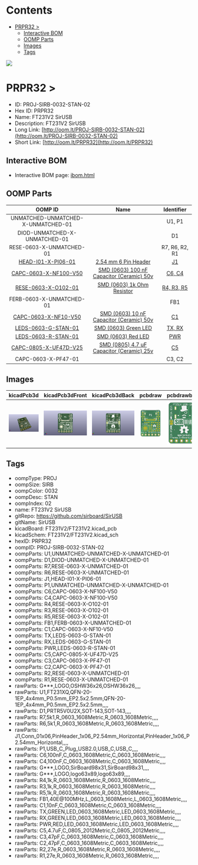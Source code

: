 



Contents
========

* [PRPR32 > ](#prpr32--)
	* [Interactive BOM](#interactive-bom)
	* [OOMP Parts](#oomp-parts)
	* [Images](#images)
	* [Tags](#tags)
  
![][im]
# PRPR32 > 

- ID: PROJ-SIRB-0032-STAN-02
- Hex ID: PRPR32
- Name: FT231V2 SirUSB
- Description: FT231V2 SirUSB
- Long Link: [http://oom.lt/PROJ-SIRB-0032-STAN-02](http://oom.lt/PROJ-SIRB-0032-STAN-02)
- Short Link: [http://oom.lt/PRPR32](http://oom.lt/PRPR32)

## Interactive BOM

- Interactive BOM page: [ibom.html](https://htmlpreview.github.io/?https://github.com/oomlout/oomlout_OOMP_projects/blob/main/PROJ-SIRB-0032-STAN-02/kicad/bom/ibom.html)

## OOMP Parts
  

|OOMP ID|Name|Identifier|
| :---: | :---: | :---: |
|UNMATCHED-UNMATCHED-X-UNMATCHED-01||U1, P1|
|DIOD-UNMATCHED-X-UNMATCHED-01||D1|
|RESE-0603-X-UNMATCHED-01||R7, R6, R2, R1|
|[HEAD-I01-X-PI06-01](https://github.com/oomlout/oomlout_OOMP_parts/tree/main/HEAD-I01-X-PI06-01/)|[2.54 mm 6 Pin Header](https://github.com/oomlout/oomlout_OOMP_parts/tree/main/HEAD-I01-X-PI06-01/)|[J1](https://github.com/oomlout/oomlout_OOMP_parts/tree/main/HEAD-I01-X-PI06-01/)|
|[CAPC-0603-X-NF100-V50](https://github.com/oomlout/oomlout_OOMP_parts/tree/main/CAPC-0603-X-NF100-V50/)|[SMD (0603) 100 nF Capacitor (Ceramic) 50v](https://github.com/oomlout/oomlout_OOMP_parts/tree/main/CAPC-0603-X-NF100-V50/)|[C6, C4](https://github.com/oomlout/oomlout_OOMP_parts/tree/main/CAPC-0603-X-NF100-V50/)|
|[RESE-0603-X-O102-01](https://github.com/oomlout/oomlout_OOMP_parts/tree/main/RESE-0603-X-O102-01/)|[SMD (0603) 1k Ohm Resistor](https://github.com/oomlout/oomlout_OOMP_parts/tree/main/RESE-0603-X-O102-01/)|[R4, R3, R5](https://github.com/oomlout/oomlout_OOMP_parts/tree/main/RESE-0603-X-O102-01/)|
|FERB-0603-X-UNMATCHED-01||FB1|
|[CAPC-0603-X-NF10-V50](https://github.com/oomlout/oomlout_OOMP_parts/tree/main/CAPC-0603-X-NF10-V50/)|[SMD (0603) 10 nF Capacitor (Ceramic) 50v](https://github.com/oomlout/oomlout_OOMP_parts/tree/main/CAPC-0603-X-NF10-V50/)|[C1](https://github.com/oomlout/oomlout_OOMP_parts/tree/main/CAPC-0603-X-NF10-V50/)|
|[LEDS-0603-G-STAN-01](https://github.com/oomlout/oomlout_OOMP_parts/tree/main/LEDS-0603-G-STAN-01/)|[SMD (0603) Green LED](https://github.com/oomlout/oomlout_OOMP_parts/tree/main/LEDS-0603-G-STAN-01/)|[TX, RX](https://github.com/oomlout/oomlout_OOMP_parts/tree/main/LEDS-0603-G-STAN-01/)|
|[LEDS-0603-R-STAN-01](https://github.com/oomlout/oomlout_OOMP_parts/tree/main/LEDS-0603-R-STAN-01/)|[SMD (0603) Red LED](https://github.com/oomlout/oomlout_OOMP_parts/tree/main/LEDS-0603-R-STAN-01/)|[PWR](https://github.com/oomlout/oomlout_OOMP_parts/tree/main/LEDS-0603-R-STAN-01/)|
|[CAPC-0805-X-UF47D-V25](https://github.com/oomlout/oomlout_OOMP_parts/tree/main/CAPC-0805-X-UF47D-V25/)|[SMD (0805) 4.7 uF Capacitor (Ceramic) 25v](https://github.com/oomlout/oomlout_OOMP_parts/tree/main/CAPC-0805-X-UF47D-V25/)|[C5](https://github.com/oomlout/oomlout_OOMP_parts/tree/main/CAPC-0805-X-UF47D-V25/)|
|CAPC-0603-X-PF47-01||C3, C2|

## Images
  
  

|kicadPcb3d|kicadPcb3dFront|kicadPcb3dBack|pcbdraw|pcbdrawback|
| :---: | :---: | :---: | :---: | :---: |
|[![kicadPcb3d](kicadPcb3d_140.png)](kicadPcb3d.png)|[![kicadPcb3dFront](kicadPcb3dFront_140.png)](kicadPcb3dFront.png)|[![kicadPcb3dBack](kicadPcb3dBack_140.png)](kicadPcb3dBack.png)|[![pcbdraw](pcbdraw_140.png)](pcbdraw.png)|[![pcbdrawback](pcbdrawBack_140.png)](pcbdrawBack.png)|

## Tags

- oompType: PROJ
- oompSize: SIRB
- oompColor: 0032
- oompDesc: STAN
- oompIndex: 02
- name: FT231V2 SirUSB
- gitRepo: https://github.com/sirboard/SirUSB
- gitName: SirUSB
- kicadBoard: FT231V2/FT231V2.kicad_pcb
- kicadSchem: FT231V2/FT231V2.kicad_sch
- hexID: PRPR32
- oompID: PROJ-SIRB-0032-STAN-02
- oompParts: U1,UNMATCHED-UNMATCHED-X-UNMATCHED-01
- oompParts: D1,DIOD-UNMATCHED-X-UNMATCHED-01
- oompParts: R7,RESE-0603-X-UNMATCHED-01
- oompParts: R6,RESE-0603-X-UNMATCHED-01
- oompParts: J1,HEAD-I01-X-PI06-01
- oompParts: P1,UNMATCHED-UNMATCHED-X-UNMATCHED-01
- oompParts: C6,CAPC-0603-X-NF100-V50
- oompParts: C4,CAPC-0603-X-NF100-V50
- oompParts: R4,RESE-0603-X-O102-01
- oompParts: R3,RESE-0603-X-O102-01
- oompParts: R5,RESE-0603-X-O102-01
- oompParts: FB1,FERB-0603-X-UNMATCHED-01
- oompParts: C1,CAPC-0603-X-NF10-V50
- oompParts: TX,LEDS-0603-G-STAN-01
- oompParts: RX,LEDS-0603-G-STAN-01
- oompParts: PWR,LEDS-0603-R-STAN-01
- oompParts: C5,CAPC-0805-X-UF47D-V25
- oompParts: C3,CAPC-0603-X-PF47-01
- oompParts: C2,CAPC-0603-X-PF47-01
- oompParts: R2,RESE-0603-X-UNMATCHED-01
- oompParts: R1,RESE-0603-X-UNMATCHED-01
- rawParts: G***,LOGO,OSHW36x26,OSHW36x26,,,,
- rawParts: U1,FT231XQ,QFN-20-1EP_4x4mm_P0.5mm_EP2.5x2.5mm,QFN-20-1EP_4x4mm_P0.5mm_EP2.5x2.5mm,,,,
- rawParts: D1,PRTR5V0U2X,SOT-143,SOT-143,,,,
- rawParts: R7,5k1,R_0603_1608Metric,R_0603_1608Metric,,,,
- rawParts: R6,5k1,R_0603_1608Metric,R_0603_1608Metric,,,,
- rawParts: J1,Conn_01x06,PinHeader_1x06_P2.54mm_Horizontal,PinHeader_1x06_P2.54mm_Horizontal,,,,
- rawParts: P1,USB_C_Plug_USB2.0,USB_C,USB_C,,,,
- rawParts: C6,100nF,C_0603_1608Metric,C_0603_1608Metric,,,,
- rawParts: C4,100nF,C_0603_1608Metric,C_0603_1608Metric,,,,
- rawParts: G***,LOGO,SirBoard98x31,SirBoard98x31,,,,
- rawParts: G***,LOGO,logo63x89,logo63x89,,,,
- rawParts: R4,1k,R_0603_1608Metric,R_0603_1608Metric,,,,
- rawParts: R3,1k,R_0603_1608Metric,R_0603_1608Metric,,,,
- rawParts: R5,1k,R_0603_1608Metric,R_0603_1608Metric,,,,
- rawParts: FB1,40E@100MHz,L_0603_1608Metric,L_0603_1608Metric,,,,
- rawParts: C1,10nF,C_0603_1608Metric,C_0603_1608Metric,,,,
- rawParts: TX,GREEN,LED_0603_1608Metric,LED_0603_1608Metric,,,,
- rawParts: RX,GREEN,LED_0603_1608Metric,LED_0603_1608Metric,,,,
- rawParts: PWR,RED,LED_0603_1608Metric,LED_0603_1608Metric,,,,
- rawParts: C5,4.7uF,C_0805_2012Metric,C_0805_2012Metric,,,,
- rawParts: C3,47pF,C_0603_1608Metric,C_0603_1608Metric,,,,
- rawParts: C2,47pF,C_0603_1608Metric,C_0603_1608Metric,,,,
- rawParts: R2,27e,R_0603_1608Metric,R_0603_1608Metric,,,,
- rawParts: R1,27e,R_0603_1608Metric,R_0603_1608Metric,,,,



[im]: kicadPcb3d_450.png
